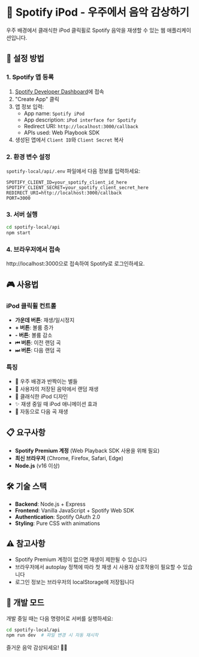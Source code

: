 # 🎵 Spotify iPod - 우주에서 음악 감상하기

우주 배경에서 클래식한 iPod 클릭휠로 Spotify 음악을 재생할 수 있는 웹 애플리케이션입니다.

## 🚀 설정 방법

### 1. Spotify 앱 등록
1. [Spotify Developer Dashboard](https://developer.spotify.com/dashboard)에 접속
2. "Create App" 클릭
3. 앱 정보 입력:
   - App name: `Spotify iPod`
   - App description: `iPod interface for Spotify`
   - Redirect URI: `http://localhost:3000/callback`
   - APIs used: Web Playbook SDK
4. 생성된 앱에서 `Client ID`와 `Client Secret` 복사

### 2. 환경 변수 설정
`spotify-local/api/.env` 파일에서 다음 정보를 입력하세요:

```env
SPOTIFY_CLIENT_ID=your_spotify_client_id_here
SPOTIFY_CLIENT_SECRET=your_spotify_client_secret_here
REDIRECT_URI=http://localhost:3000/callback
PORT=3000
```

### 3. 서버 실행
```bash
cd spotify-local/api
npm start
```

### 4. 브라우저에서 접속
http://localhost:3000으로 접속하여 Spotify로 로그인하세요.

## 🎮 사용법

### iPod 클릭휠 컨트롤
- **가운데 버튼**: 재생/일시정지
- **+ 버튼**: 볼륨 증가
- **- 버튼**: 볼륨 감소  
- **⏮ 버튼**: 이전 랜덤 곡
- **⏭ 버튼**: 다음 랜덤 곡

### 특징
- 🌌 우주 배경과 반짝이는 별들
- 🎵 사용자의 저장된 음악에서 랜덤 재생
- 📱 클래식한 iPod 디자인
- ✨ 재생 중일 때 iPod 애니메이션 효과
- 🔄 자동으로 다음 곡 재생

## 📋 요구사항

- **Spotify Premium 계정** (Web Playback SDK 사용을 위해 필요)
- **최신 브라우저** (Chrome, Firefox, Safari, Edge)
- **Node.js** (v16 이상)

## 🛠️ 기술 스택

- **Backend**: Node.js + Express
- **Frontend**: Vanilla JavaScript + Spotify Web SDK
- **Authentication**: Spotify OAuth 2.0
- **Styling**: Pure CSS with animations

## ⚠️ 참고사항

- Spotify Premium 계정이 없으면 재생이 제한될 수 있습니다
- 브라우저에서 autoplay 정책에 따라 첫 재생 시 사용자 상호작용이 필요할 수 있습니다
- 로그인 정보는 브라우저의 localStorage에 저장됩니다

## 🎯 개발 모드

개발 중일 때는 다음 명령어로 서버를 실행하세요:

```bash
cd spotify-local/api  
npm run dev  # 파일 변경 시 자동 재시작
```

즐거운 음악 감상되세요! 🚀✨